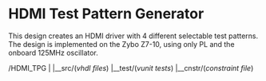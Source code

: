# HDMI Test Pattern Generator

This design creates an HDMI driver with 4 different selectable test patterns.
The design is implemented on the Zybo Z7-10, using only PL and the onboard 125MHz oscillator.


/HDMI_TPG
        |
        |__src/(*vhdl files*)
        |__test/(*vunit tests*)
        |__cnstr/(*constraint file*)